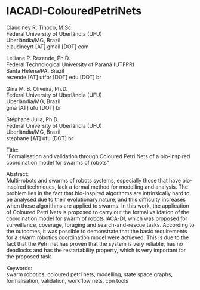 # IACADI-ColouredPetriNets

Claudiney R. Tinoco, M.Sc.<br/>
Federal University of Uberlândia (UFU)<br/>
Uberlândia/MG, Brazil<br/>
claudineyrt [AT] gmail [DOT] com<br/>

Leiliane P. Rezende, Ph.D.<br/>
Federal Technological University of Paraná (UTFPR)<br/>
Santa Helena/PA, Brazil<br/>
rezende [AT] utfpr [DOT] edu [DOT] br<br/>

Gina M. B. Oliveira, Ph.D.<br/>
Federal University of Uberlândia (UFU)<br/>
Uberlândia/MG, Brazil<br/>
gina [AT] ufu [DOT] br<br/>

Stéphane Julia, Ph.D.<br/>
Federal University of Uberlândia (UFU)<br/>
Uberlândia/MG, Brazil<br/>
stephane [AT] ufu [DOT] br<br/>

Title:<br/>
"Formalisation and validation through Coloured Petri Nets of a bio-inspired coordination model for swarms of robots"

Abstract:<br/>
Multi-robots and swarms of robots systems, especially those that have bio-inspired techniques, lack a formal method for modelling and analysis. The problem lies in the fact that bio-inspired algorithms are intrinsically hard to be analysed due to their evolutionary nature, and this difficulty increases when these algorithms are applied to swarms. In this work, the application of Coloured Petri Nets is proposed to carry out the formal validation of the coordination model for swarm of robots IACA-DI, which was proposed for surveillance, coverage, foraging and search-and-rescue tasks. According to the outcomes, it was possible to demonstrate that the basic requirements for a swarm robotics coordination model were achieved. This is due to the fact that the Petri net has proven that the system is very reliable, has no deadlocks and has the restartability property, which is very important for the proposed task.

Keywords:<br/>
swarm robotics, coloured petri nets, modelling, state space graphs, formalisation, validation, workflow nets, cpn tools
